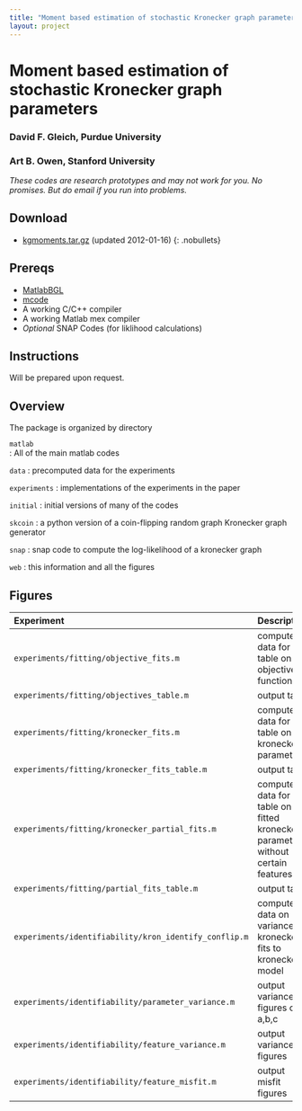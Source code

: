 ```yaml
---
title: "Moment based estimation of stochastic Kronecker graph parameters"
layout: project
---
```


Moment based estimation of stochastic Kronecker graph parameters
=============

### David F. Gleich, Purdue University
### Art B. Owen, Stanford University

_These codes are research prototypes and may not work for you. No promises. But do email if you run into problems._

Download
--------

* [kgmoments.tar.gz](kgmoments.tar.gz) (updated 2012-01-16)
{: .nobullets}


Prereqs
-------

* [MatlabBGL](https://github.com/dgleich/matlab-bgl)
* [mcode](https://github.com/dgleich/mcode)
* A working C/C++ compiler
* A working Matlab mex compiler
* _Optional_ SNAP Codes (for liklihood calculations)

Instructions
------------

Will be prepared upon request.
 
Overview
--------

The package is organized by directory

`matlab`  
: All of the main matlab codes

`data`
: precomputed data for the experiments

`experiments`
: implementations of the experiments in the paper

`initial`
: initial versions of many of the codes

`skcoin`
: a python version of a coin-flipping random graph Kronecker graph generator

`snap`
: snap code to compute the log-likelihood of a kronecker graph

`web`
: this information and all the figures

Figures
-----------
    
|Experiment|Description|Figure|
|:------------------|:------------------------------------|:------------------|
|`experiments/fitting/objective_fits.m` | compute data for table on objective functions |  |
|`experiments/fitting/objectives_table.m` | output table | Tab. 2 |
|`experiments/fitting/kronecker_fits.m` | compute data for table on kronecker parameters |  |
|`experiments/fitting/kronecker_fits_table.m` | output table | Tab. 3 |
|`experiments/fitting/kronecker_partial_fits.m` | compute data for table on fitted kronecker parameters without certain features |  |
|`experiments/fitting/partial_fits_table.m` | output table | Tab. 4 |
|`experiments/identifiability/kron_identify_conflip.m` | compute data on variance of kronecker fits to kronecker model |  |
|`experiments/identifiability/parameter_variance.m` | output variance figures on a,b,c | Fig. 2  |
|`experiments/identifiability/feature_variance.m` | output variance figures | Fig. 3 |
|`experiments/identifiability/feature_misfit.m` | output misfit figures | Fig. 4 |

